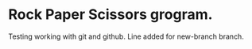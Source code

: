 # Rock Paper Scissors grogram.

Testing working with git and github.
Line added for new-branch branch.
